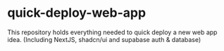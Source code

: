 # quick-deploy-web-app
This repository holds everything needed to quick deploy a new web app idea. (Including NextJS, shadcn/ui and supabase auth &amp; database)
